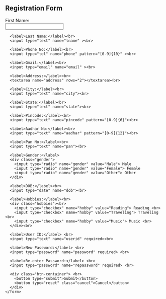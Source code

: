 <!DOCTYPE html>
<body>
    <h2>Registration Form</h2>
    <form action = "#" method = "post">
      <label>First Name:</label><br>
      <input type="text" name="fname" ><br>

      <label>Last Name:</label><br>
      <input type="text" name="lname" ><br>

      <label>Phone No:</label><br>
      <input type="tel" name="phone" pattern="[0-9]{10}" ><br>

      <label>Gmail:</label><br>
      <input type="email" name="email" ><br>

      <label>Address:</label><br>
      <textarea name="address" rows="2"></textarea><br>

      <label>City:</label><br>
      <input type="text" name="city"><br>

      <label>State:</label><br>
      <input type="text" name="state"><br>

      <label>Pincode:</label><br>
      <input type="text" name="pincode" pattern="[0-9]{6}"><br>

      <label>Aadhar No:</label><br>
      <input type="text" name="aadhar" pattern="[0-9]{12}"><br>

      <label>Pan No:</label><br>
      <input type="text" name="pan"><br>

      <label>Gender:</label>
      <div class="gender">
        <input type="radio" name="gender" value="Male"> Male
        <input type="radio" name="gender" value="Female"> Female
        <input type="radio" name="gender" value="Other"> Other
      </div>

      <label>DOB:</label><br>
      <input type="date" name="dob"><br>

      <label>Hobbies:</label><br>
      <div class="hobbies"><br>
        <input type="checkbox" name="hobby" value="Reading"> Reading <br>
        <input type="checkbox" name="hobby" value="Traveling"> Traveling <br>
        <input type="checkbox" name="hobby" value="Music"> Music <br>
      </div><br>

      <label>User ID:</label> <br>
      <input type="text" name="userid" required><br>

      <label>New Password:</label> <br>
      <input type="password" name="password" required> <br>

      <label>Re-enter Password:</label> <br>
      <input type="password" name="repassword" required> <br>

      <div class="btn-container"> <br>
        <button type="submit">Submit</button> 
        <button type="reset" class="cancel">Cancel</button>
      </div>
    </form>
  </div>

</body>
</html>



